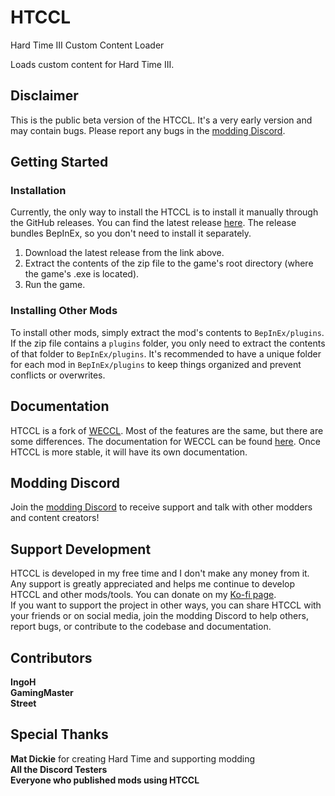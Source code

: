 # HTCCL

Hard Time III Custom Content Loader

Loads custom content for Hard Time III.

## Disclaimer
This is the public beta version of the HTCCL. It's a very early version and may contain bugs. Please report any bugs in the [modding Discord](https://discord.gg/zWzRCTHMdS).

## Getting Started

### Installation
Currently, the only way to install the HTCCL is to install it manually through the GitHub releases. You can find the latest release [here](https://github.com/IngoHHacks/HTCCL/releases/latest). The release bundles BepInEx, so you don't need to install it separately.

1. Download the latest release from the link above.
2. Extract the contents of the zip file to the game's root directory (where the game's .exe is located).
3. Run the game.

### Installing Other Mods
To install other mods, simply extract the mod's contents to `BepInEx/plugins`. If the zip file contains a `plugins` folder, you only need to extract the contents of that folder to `BepInEx/plugins`. It's recommended to have a unique folder for each mod in `BepInEx/plugins` to keep things organized and prevent conflicts or overwrites.

## Documentation
HTCCL is a fork of [WECCL](https://github.com/IngoHHacks/WECCL). Most of the features are the same, but there are some differences. The documentation for WECCL can be found [here](https://ingoh.net/weccl/docs/). Once HTCCL is more stable, it will have its own documentation.

## Modding Discord
Join the [modding Discord](https://discord.gg/zWzRCTHMdS) to receive support and talk with other modders and content creators!

## Support Development
HTCCL is developed in my free time and I don't make any money from it. Any support is greatly appreciated and helps me continue to develop HTCCL and other mods/tools. You can donate on my [Ko-fi page](https://ko-fi.com/IngoH).  
If you want to support the project in other ways, you can share HTCCL with your friends or on social media, join the modding Discord to help others, report bugs, or contribute to the codebase and documentation.

## Contributors
**IngoH**  
**GamingMaster**  
**Street**

## Special Thanks
**Mat Dickie** for creating Hard Time and supporting modding  
**All the Discord Testers**  
**Everyone who published mods using HTCCL**